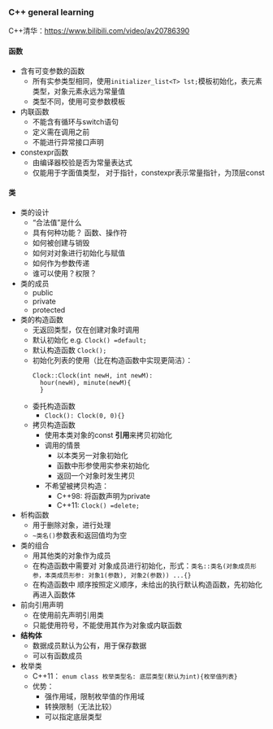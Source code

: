 ### C++ general learning
C++清华：https://www.bilibili.com/video/av20786390

#### 函数
- 含有可变参数的函数
  - 所有实参类型相同，使用`initializer_list<T> lst;`模板初始化，<T>表元素类型，对象元素永远为常量值
  - 类型不同，使用可变参数模板
- 内联函数
  - 不能含有循环与switch语句
  - 定义需在调用之前
  - 不能进行异常接口声明
- constexpr函数
  - 由编译器校验是否为常量表达式
  - 仅能用于字面值类型， 对于指针，constexpr表示常量指针，为顶层const

#### 类
- 类的设计
  - “合法值”是什么
  - 具有何种功能？ 函数、操作符
  - 如何被创建与销毁
  - 如何对对象进行初始化与赋值
  - 如何作为参数传递
  - 谁可以使用？权限？
- 类的成员
  - public
  - private
  - protected
- 类的构造函数
  - 无返回类型，仅在创建对象时调用
  - 默认初始化 e.g. `Clock() =default;`  
  - 默认构造函数 `Clock();`
  - 初始化列表的使用（比在构造函数中实现更简洁）： 
    ```
    Clock::Clock(int newH, int newM):
      hour(newH), minute(newM){          
      } 
    ```
  - 委托构造函数
    - `Clock(): Clock(0, 0){}`
  - 拷贝构造函数
    - 使用本类对象的const **引用**来拷贝初始化
    - 调用的情景
      - 以本类另一对象初始化
      - 函数中形参使用实参来初始化
      - 返回一个对象时发生拷贝
    - 不希望被拷贝构造：
      - C++98: 将函数声明为private
      - C++11: `Clock() =delete;`
- 析构函数
  - 用于删除对象，进行处理
  - `~类名()`参数表和返回值均为空
- 类的组合
  - 用其他类的对象作为成员
  - 在构造函数中需要对 对象成员进行初始化，形式：`类名::类名(对象成员形参，本类成员形参: 对象1(参数), 对象2(参数)) ...{}` 
  - 在构造函数中 顺序按照定义顺序，未给出的执行默认构造函数，先初始化再进入函数体
- 前向引用声明
  - 在使用前先声明引用类
  - 只能使用符号，不能使用其作为对象或内联函数
- **结构体**
  - 数据成员默认为公有，用于保存数据
  - 可以有函数成员
- 枚举类
  - C++11： `enum class 枚举类型名: 底层类型(默认为int){枚举值列表}`
  - 优势：
    - 强作用域，限制枚举值的作用域
    - 转换限制（无法比较）
    - 可以指定底层类型
